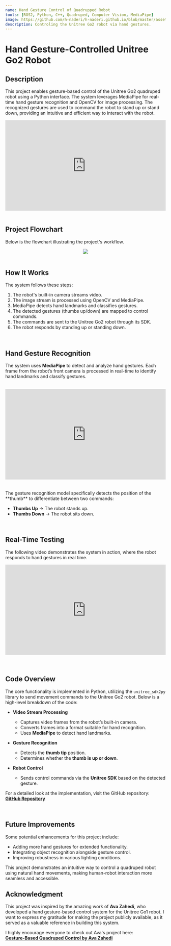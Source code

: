 ```yaml
---
name: Hand Gesture Control of Quadrupped Robot
tools: [ROS2, Python, C++, Quadruped, Computer Vision, MediaPipe]
image: https://github.com/h-naderi/h-naderi.github.io/blob/master/assets/1-hand-gesture-intro.gif?raw=true
description: Controling the Unitree Go2 robot via hand gestures.
---
```


# Hand Gesture-Controlled Unitree Go2 Robot

## **Description**
This project enables gesture-based control of the Unitree Go2 quadruped robot using a Python interface. The system leverages MediaPipe for real-time hand gesture recognition and OpenCV for image processing. The recognized gestures are used to command the robot to stand up or stand down, providing an intuitive and efficient way to interact with the robot.

<div style="position: relative; padding-bottom: 56.25%; height: 0; overflow: hidden;">
    <iframe src="https://www.youtube.com/embed/hJjrWiqMabM" 
            frameborder="0" allowfullscreen
            style="position: absolute; top: 0; left: 0; width: 100%; height: 100%;">
    </iframe>
</div>
<br>

## **Project Flowchart**
Below is the flowchart illustrating the project's workflow.

<center><img src="{{ site.url }}{{ site.baseurl }}/assets/1-hand-gesture-flowchart.png"/></center>

<br>

## **How It Works**
The system follows these steps:

1. The robot's built-in camera streams video.
2. The image stream is processed using OpenCV and MediaPipe.
3. MediaPipe detects hand landmarks and classifies gestures.
4. The detected gestures (thumbs up/down) are mapped to control commands.
5. The commands are sent to the Unitree Go2 robot through its SDK.
6. The robot responds by standing up or standing down.

<br>

## **Hand Gesture Recognition**
The system uses **MediaPipe** to detect and analyze hand gestures. Each frame from the robot’s front camera is processed in real-time to identify hand landmarks and classify gestures.
<br>
<br>
<div style="position: relative; padding-bottom: 56.25%; height: 0; overflow: hidden;">
    <iframe src="https://youtu.be/-5frhPR1_o4" 
            frameborder="0" allowfullscreen
            style="position: absolute; top: 0; left: 0; width: 100%; height: 100%;">
    </iframe>
</div>
<br>
<br>
The gesture recognition model specifically detects the position of the **thumb** to differentiate between two commands:

- **Thumbs Up** → The robot stands up.
- **Thumbs Down** → The robot sits down.

<br>

## **Real-Time Testing**
The following video demonstrates the system in action, where the robot responds to hand gestures in real time.
<br>
<div style="position: relative; padding-bottom: 56.25%; height: 0; overflow: hidden;">
    <iframe src="https://www.youtube.com/embed/hJjrWiqMabM" 
            frameborder="0" allowfullscreen
            style="position: absolute; top: 0; left: 0; width: 100%; height: 100%;">
    </iframe>
</div>
<br>
<br>

## **Code Overview**
The core functionality is implemented in Python, utilizing the `unitree_sdk2py` library to send movement commands to the Unitree Go2 robot. Below is a high-level breakdown of the code:

- **Video Stream Processing**  
  - Captures video frames from the robot’s built-in camera.
  - Converts frames into a format suitable for hand recognition.
  - Uses **MediaPipe** to detect hand landmarks.

- **Gesture Recognition**  
  - Detects the **thumb tip** position.
  - Determines whether the **thumb is up or down**.

- **Robot Control**  
  - Sends control commands via the **Unitree SDK** based on the detected gesture.

For a detailed look at the implementation, visit the GitHub repository:  
[**GitHub Repository**](https://github.com/h-naderi/hand_gesture_unitree/tree/master)

<br>

## **Future Improvements**
Some potential enhancements for this project include:
- Adding more hand gestures for extended functionality.
- Integrating object recognition alongside gesture control.
- Improving robustness in various lighting conditions.

This project demonstrates an intuitive way to control a quadruped robot using natural hand movements, making human-robot interaction more seamless and accessible.

## **Acknowledgment**
This project was inspired by the amazing work of **Ava Zahedi**, who developed a hand gesture-based control system for the Unitree Go1 robot. I want to express my gratitude for making the project publicly available, as it served as a valuable reference in building this system.

I highly encourage everyone to check out Ava's project here:  
[**Gesture-Based Quadruped Control by Ava Zahedi**](https://avazahedi.github.io/projects/04-hgr-go1)

